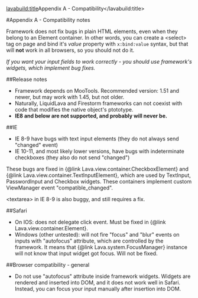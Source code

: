 <lavabuild:title>Appendix A - Compatibility</lavabuild:title>

#Appendix A - Compatibility notes

Framework does not fix bugs in plain HTML elements, even when they belong to an Element container.
In other words, you can create a &lt;select&gt; tag on page and bind it's <var>value</var> property with `x:bind:value` 
syntax, but that will <b>not</b> work in all browsers, so you should not do it.

<i>If you want your input fields to work correctly - you should use framework's widgets, which implement bug fixes.</i>

##Release notes

- Framework depends on MooTools. Recommended version: 1.51 and newer, but may work with 1.45, but not older.
- Naturally, LiquidLava and Firestorm frameworks can not coexist with code that modifies the native object's ptototype.
- <b>IE8 and below are not supported, and probably will never be.</b>

##IE

- IE 8-9 have bugs with text input elements (they do not always send "changed" event)
- IE 10-11, and most likely lower versions, have bugs with indeterminate checkboxes (they also do not send "changed")

These bugs are fixed in {@link Lava.view.container.CheckboxElement} and {@link Lava.view.container.TextInputElement},
which are used by TextInput, PasswordInput and Checkbox widgets. These containers implement custom ViewManager event 
"compatible_changed".

&lt;textarea&gt; in IE 8-9 is also buggy, and still requires a fix.

##Safari

- On IOS: does not delegate click event. Must be fixed in {@link Lava.view.container.Element}.
- Windows (other untested): will not fire "focus" and "blur" events on inputs with "autofocus" attribute, 
which are controlled by the framework. It means that {@link Lava.system.FocusManager} instance will not know 
that input widget got focus. Will not be fixed.

##Browser compatibility - general

- Do not use "autofocus" attribute inside framework widgets. Widgets are rendered and inserted into DOM, 
and it does not work well in Safari. Instead, you can focus your input manually after insertion into DOM.

